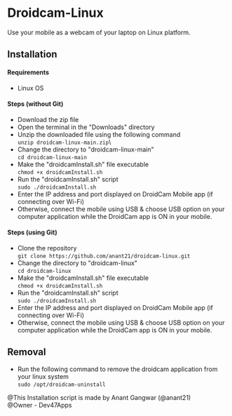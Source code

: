 # Droidcam-Linux
Use your mobile as a webcam of your laptop on Linux platform.

## Installation

#### Requirements
  * Linux OS
  
#### Steps (without Git)
  * Download the zip file
  * Open the terminal in the "Downloads" directory
  * Unzip the downloaded file using the following command \
   ` unzip droidcam-linux-main.zip `\
  * Change the directory to "droidcam-linux-main" \
   ` cd droidcam-linux-main `
  * Make the "droidcamInstall.sh" file executable \
   ` chmod +x droidcamInstall.sh `
  * Run the "droidcamInstall.sh" script \
   ` sudo ./droidcamInstall.sh `
  * Enter the IP address and port displayed on DroidCam Mobile app (if connecting over Wi-Fi)
  * Otherwise, connect the mobile using USB & choose USB option on your computer application while the DroidCam app is ON in your mobile.
  
#### Steps (using Git)
  * Clone the repository \
   ` git clone https://github.com/anant21/droidcam-linux.git `
  * Change the directory to "droidcam-linux" \
   ` cd droidcam-linux ` 
  * Make the "droidcamInstall.sh" file executable \
   ` chmod +x droidcamInstall.sh `
  * Run the "droidcamInstall.sh" script \
   ` sudo ./droidcamInstall.sh `
  * Enter the IP address and port displayed on DroidCam Mobile app (if connecting over Wi-Fi)
  * Otherwise, connect the mobile using USB & choose USB option on your computer application while the DroidCam app is ON in your mobile.
  
## Removal
  * Run the following command to remove the droidcam application from your linux system \
   ` sudo /opt/droidcam-uninstall ` 
   
   

@This Installation script is made by Anant Gangwar (@anant21) \
@Owner - Dev47Apps
